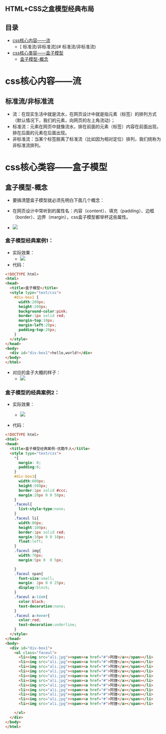 HTML+CSS之盒模型经典布局
---

## 目录


- [css核心内容——流](#css核心内容——流)
	- [ 标准流/非标准流](# 标准流/非标准流)
- [css核心类容——盒子模型](#css核心类容——盒子模型)
	- [盒子模型-概念](#盒子模型-概念)


# css核心内容——流

## 标准流/非标准流

- 流：在现实生活中就是流水，在网页设计中就是指元素（标签）的排列方式（默认情况下，我们的元素，向网页的左上角流动）；
- 标准流：元素在网页中就像流水，排在前面的元素（标签）内容在前面出现，排在后面的元素在后面出现。
- 非标准流：当某个标签脱离了标准流（比如因为相对定位）排列，我们统称为非标准流排列。

# css核心类容——盒子模型

## 盒子模型-概念

- 要搞清楚盒子模型就必须先明白下面几个概念：
- 在网页设计中常听到的属性名：内容（content）、填充（padding）、边框（border）、边界（margin），css盒子模型都举杯这些属性。

- ![](http://i.imgur.com/3t2TA1K.png)

### 盒子模型经典案例1：
- 实际效果：
    - ![](http://i.imgur.com/SgBg1DB.png)
- 代码：
```html
<!DOCTYPE html>
<html>
<head>
  <title>盒子模型</title>
  <style type="text/css">
    #div-box1 {
      width:200px;
      height:200px;
      background-color:pink;
      border:1px solid red;
      margin-top:10px;
      margin-left:20px;
      padding-top:20px;
    }
  </style>
</head>
<body>
  <div id="div-box1">hello,world!</div>
</body>
</html>
```
- 对应的盒子大概的样子：
    - ![](http://i.imgur.com/xLxCWEJ.png)



### 盒子模型的经典案例2：
- 实际效果：
    - ![](http://i.imgur.com/FVzVBlc.png)

- 代码：
```html
<!DOCTYPE html>
<html>
<head>
  <title>盒子模型经典案例-优酷牛人</title>
  <style type="text/css">
    *{
      margin: 0;
      padding:0;
    }
    #div-box1{
      width:600px;
      height:500px;
      border:1px solid #ccc;
      margin:20px 0 0 50px;
    }
    .faceul{
      list-style-type:none;
    }
    .faceul li{
      width:80px;
      height:100px;
      border:1px solid red;
      margin:10px 0 0 10px;
      float:left;
    }
    .faceul img{
      width:70px;
      margin:5px 0  0 5px;

    }
    .faceul span{
      font-size:small;
      margin: 2px 0 0 25px;
      display:block;
    }
    .faceul a:link{
      color:black;
      text-decoration:none;
    }
    .faceul a:hover{
      color:red;
      text-decoration:underline;
    }
  </style>
</head>
<body>
  <div id="div-box1">
    <ul class="faceul">
      <li><img src="ali.jpg"><span><a href="#">阿狸</a></span></li>
      <li><img src="ali.jpg"><span><a href="#">阿狸</a></span></li>
      <li><img src="ali.jpg"><span><a href="#">阿狸</a></span></li>
      <li><img src="ali.jpg"><span><a href="#">阿狸</a></span></li>
      <li><img src="ali.jpg"><span><a href="#">阿狸</a></span></li>
      <li><img src="ali.jpg"><span><a href="#">阿狸</a></span></li>
      <li><img src="ali.jpg"><span><a href="#">阿狸</a></span></li>
      <li><img src="ali.jpg"><span><a href="#">阿狸</a></span></li>
      <li><img src="ali.jpg"><span><a href="#">阿狸</a></span></li>
      <li><img src="ali.jpg"><span><a href="#">阿狸</a></span></li>
      <li><img src="ali.jpg"><span><a href="#">阿狸</a></span></li>

    </ul>
  </div>
</body>
</html>
```
